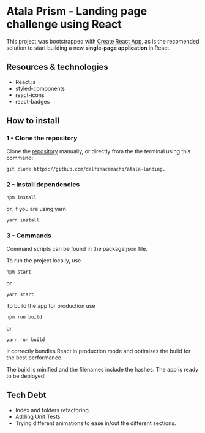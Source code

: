 # Atala Prism - Landing page challenge using React

This project was bootstrapped with [Create React App](https://github.com/facebook/create-react-app), as is the recomended solution to start building a new **single-page application** in React.

## Resources & technologies
- React.js
- styled-components
- react-icons
- react-badges

## How to install

### 1 - Clone the repository
Clone the [repository](https://github.com/delfinacamacho/atala-landing) manually, or directly from the the terminal using this command:

`git clone https://github.com/delfinacamacho/atala-landing.`

### 2 - Install dependencies

```
npm install
```
or, if you are using yarn

```
yarn install
```

### 3 - Commands
Command scripts can be found in the package.json file.

To run the project locally, use
```
npm start
```
or 
```
yarn start
```

To build the app for production use 
```
npm run build
```
or 
```
yarn run build
```
It correctly bundles React in production mode and optimizes the build for the best performance.

The build is minified and the filenames include the hashes. The app is ready to be deployed!

## Tech Debt
- Index and folders refactoring
- Adding Unit Tests
- Trying different animations to ease in/out the different sections.

